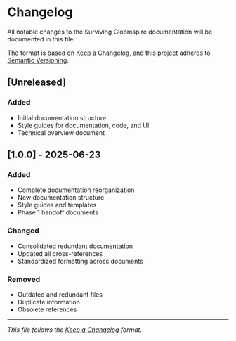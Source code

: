 # Changelog

All notable changes to the Surviving Gloomspire documentation will be documented in this file.

The format is based on [Keep a Changelog](https://keepachangelog.com/en/1.0.0/),
and this project adheres to [Semantic Versioning](https://semver.org/spec/v2.0.0.html).

## [Unreleased]
### Added
- Initial documentation structure
- Style guides for documentation, code, and UI
- Technical overview document

## [1.0.0] - 2025-06-23
### Added
- Complete documentation reorganization
- New documentation structure
- Style guides and templates
- Phase 1 handoff documents

### Changed
- Consolidated redundant documentation
- Updated all cross-references
- Standardized formatting across documents

### Removed
- Outdated and redundant files
- Duplicate information
- Obsolete references

---
*This file follows the [Keep a Changelog](https://keepachangelog.com/en/1.0.0/) format.*
